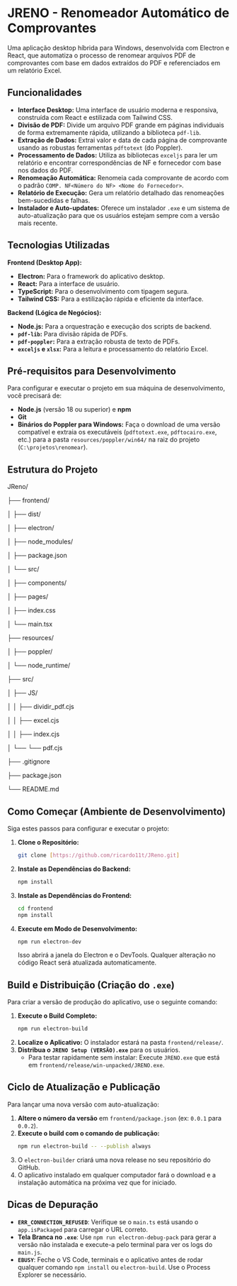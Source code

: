# JRENO - Renomeador Automático de Comprovantes

Uma aplicação desktop híbrida para Windows, desenvolvida com Electron e React, que automatiza o processo de renomear arquivos PDF de comprovantes com base em dados extraídos do PDF e referenciados em um relatório Excel.

## Funcionalidades

-   **Interface Desktop:** Uma interface de usuário moderna e responsiva, construída com React e estilizada com Tailwind CSS.
-   **Divisão de PDF:** Divide um arquivo PDF grande em páginas individuais de forma extremamente rápida, utilizando a biblioteca `pdf-lib`.
-   **Extração de Dados:** Extrai valor e data de cada página de comprovante usando as robustas ferramentas `pdftotext` (do Poppler).
-   **Processamento de Dados:** Utiliza as bibliotecas `exceljs` para ler um relatório e encontrar correspondências de NF e fornecedor com base nos dados do PDF.
-   **Renomeação Automática:** Renomeia cada comprovante de acordo com o padrão `COMP. NF<Número do NF> <Nome do Fornecedor>`.
-   **Relatório de Execução:** Gera um relatório detalhado das renomeações bem-sucedidas e falhas.
-   **Instalador e Auto-updates:** Oferece um instalador `.exe` e um sistema de auto-atualização para que os usuários estejam sempre com a versão mais recente.

## Tecnologias Utilizadas

**Frontend (Desktop App):**
-   **Electron:** Para o framework do aplicativo desktop.
-   **React:** Para a interface de usuário.
-   **TypeScript:** Para o desenvolvimento com tipagem segura.
-   **Tailwind CSS:** Para a estilização rápida e eficiente da interface.

**Backend (Lógica de Negócios):**
-   **Node.js:** Para a orquestração e execução dos scripts de backend.
-   **`pdf-lib`:** Para divisão rápida de PDFs.
-   **`pdf-poppler`:** Para a extração robusta de texto de PDFs.
-   **`exceljs` e `xlsx`:** Para a leitura e processamento do relatório Excel.

## Pré-requisitos para Desenvolvimento

Para configurar e executar o projeto em sua máquina de desenvolvimento, você precisará de:
-   **Node.js** (versão 18 ou superior) e **npm**
-   **Git**
-   **Binários do Poppler para Windows:** Faça o download de uma versão compatível e extraia os executáveis (`pdftotext.exe`, `pdftocairo.exe`, etc.) para a pasta `resources/poppler/win64/` na raiz do projeto (`C:\projetos\renomear`).

## Estrutura do Projeto

JReno/

├── frontend/

│   ├── dist/

│   ├── electron/

│   ├── node_modules/

│   ├── package.json

│   └── src/

│       ├── components/

│       ├── pages/

│       ├── index.css

│       └── main.tsx

├── resources/

│   ├── poppler/

│   └── node_runtime/

├── src/

│   ├── JS/

│   │   ├── dividir_pdf.cjs

│   │   ├── excel.cjs

│   │   ├── index.cjs

│   └── └── pdf.cjs

├── .gitignore

├── package.json

└── README.md

## Como Começar (Ambiente de Desenvolvimento)

Siga estes passos para configurar e executar o projeto:

1.  **Clone o Repositório:**
    ```bash
    git clone [https://github.com/ricardo11t/JReno.git]
    ```
    
2.  **Instale as Dependências do Backend:**
    ```bash
    npm install
    ```
3.  **Instale as Dependências do Frontend:**
    ```bash
    cd frontend
    npm install
    ```
4.  **Execute em Modo de Desenvolvimento:**
    ```bash
    npm run electron-dev
    ```
    Isso abrirá a janela do Electron e o DevTools. Qualquer alteração no código React será atualizada automaticamente.

## Build e Distribuição (Criação do `.exe`)

Para criar a versão de produção do aplicativo, use o seguinte comando:

1.  **Execute o Build Completo:**
    ```bash
    npm run electron-build
    ```
2.  **Localize o Aplicativo:** O instalador estará na pasta `frontend/release/`.
3.  **Distribua o `JRENO Setup (VERSÃO).exe`** para os usuários.
    * Para testar rapidamente sem instalar: Execute `JRENO.exe` que está em `frontend/release/win-unpacked/JRENO.exe`.

## Ciclo de Atualização e Publicação

Para lançar uma nova versão com auto-atualização:

1.  **Altere o número da versão** em `frontend/package.json` (ex: `0.0.1` para `0.0.2`).
2.  **Execute o build com o comando de publicação:**
    ```bash
    npm run electron-build -- --publish always
    ```
3.  O `electron-builder` criará uma nova release no seu repositório do GitHub.
4.  O aplicativo instalado em qualquer computador fará o download e a instalação automática na próxima vez que for iniciado.

## Dicas de Depuração

-   **`ERR_CONNECTION_REFUSED`**: Verifique se o `main.ts` está usando o `app.isPackaged` para carregar o URL correto.
-   **Tela Branca no `.exe`**: Use `npm run electron-debug-pack` para gerar a versão não instalada e execute-a pelo terminal para ver os logs do `main.js`.
-   **`EBUSY`**: Feche o VS Code, terminais e o aplicativo antes de rodar qualquer comando `npm install` ou `electron-build`. Use o Process Explorer se necessário.
